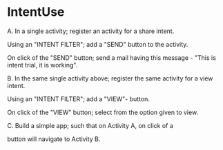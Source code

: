 # IntentUse
A. In a single activity; register an activity for a share intent.

Using an "INTENT FILTER"; add a "SEND" button to the activity.

On click of the "SEND" button; send a mail having this message - "This is intent trial, it is working".

B. In the same single activity above; register the same activity for a view intent.

Using an "INTENT FILTER"; add a "VIEW"- button.

On click of the "VIEW" button; select from the option given to view.

C. Build a simple app; such that on Activity A, on click of a

button will navigate to Activity B.
